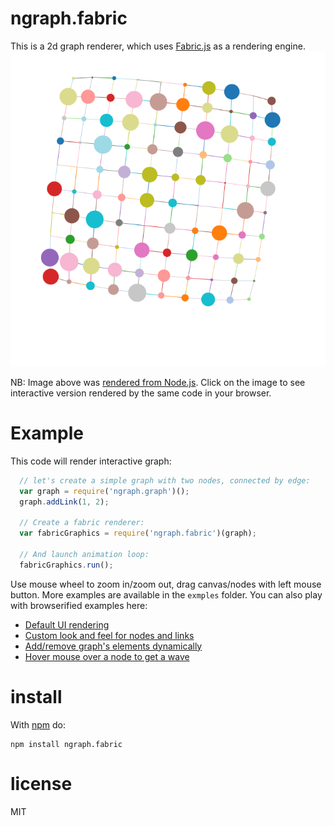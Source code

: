 # ngraph.fabric

This is a 2d graph renderer, which uses [Fabric.js](https://github.com/kangax/fabric.js) as a rendering engine.
[![rendered from node.js](example/node.js/outGraph.png)](http://anvaka.github.io/ngraph.fabric/example/customUI/)

NB: Image above was [rendered from Node.js](https://github.com/anvaka/ngraph.fabric/blob/master/example/node.js/innode.js). Click on the image to see interactive version rendered by the same code in your browser.

# Example
This code will render interactive graph:

``` js
  // let's create a simple graph with two nodes, connected by edge:
  var graph = require('ngraph.graph')();
  graph.addLink(1, 2);

  // Create a fabric renderer:
  var fabricGraphics = require('ngraph.fabric')(graph);

  // And launch animation loop:
  fabricGraphics.run();
```

Use mouse wheel to zoom in/zoom out, drag canvas/nodes with left mouse button. More examples are available in the `exmples` folder. You can also play with browserified examples here:

* [Default UI rendering](http://anvaka.github.io/ngraph.fabric/example/basic/)
* [Custom look and feel for nodes and links](http://anvaka.github.io/ngraph.fabric/example/customUI/)
* [Add/remove graph's elements dynamically](http://anvaka.github.io/ngraph.fabric/example/dynamic/)
* [Hover mouse over a node to get a wave](http://anvaka.github.io/ngraph.fabric/example/interactive/)

# install

With [npm](https://npmjs.org) do:

```
npm install ngraph.fabric
```

# license

MIT

